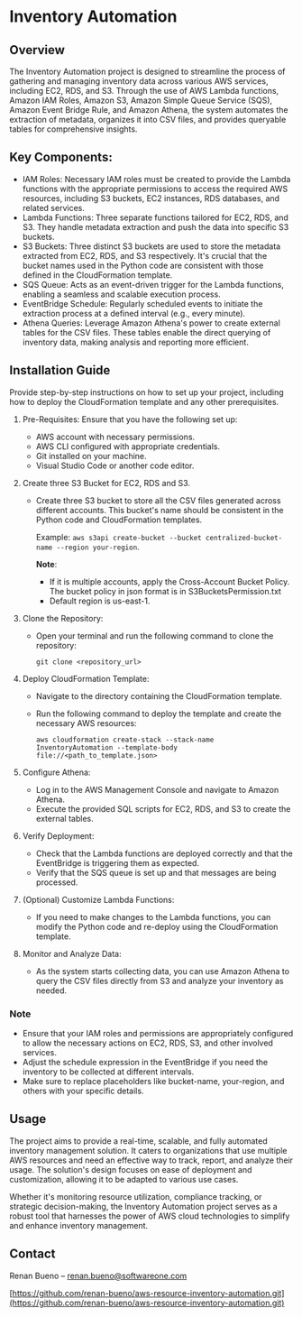 # Inventory Automation

## Overview

The Inventory Automation project is designed to streamline the process of gathering and managing inventory data across various AWS services, including EC2, RDS, and S3. Through the use of AWS Lambda functions, Amazon IAM Roles, Amazon S3, Amazon Simple Queue Service (SQS), Amazon Event Bridge Rule, and Amazon Athena, the system automates the extraction of metadata, organizes it into CSV files, and provides queryable tables for comprehensive insights. 

## Key Components:

- IAM Roles: Necessary IAM roles must be created to provide the Lambda functions with the appropriate permissions to access the required AWS resources, including S3 buckets, EC2 instances, RDS databases, and related services.
- Lambda Functions: Three separate functions tailored for EC2, RDS, and S3. They handle metadata extraction and push the data into specific S3 buckets.
- S3 Buckets: Three distinct S3 buckets are used to store the metadata extracted from EC2, RDS, and S3 respectively. It's crucial that the bucket names used in the Python code are consistent with those defined in the CloudFormation template.
- SQS Queue: Acts as an event-driven trigger for the Lambda functions, enabling a seamless and scalable execution process.
- EventBridge Schedule: Regularly scheduled events to initiate the extraction process at a defined interval (e.g., every minute).
- Athena Queries: Leverage Amazon Athena's power to create external tables for the CSV files. These tables enable the direct querying of inventory data, making analysis and reporting more efficient.

## Installation Guide

Provide step-by-step instructions on how to set up your project, including how to deploy the CloudFormation template and any other prerequisites.

1. Pre-Requisites: Ensure that you have the following set up:
   * AWS account with necessary permissions.
   * AWS CLI configured with appropriate credentials.
   * Git installed on your machine.
   * Visual Studio Code or another code editor.
2. Create three S3 Bucket for EC2, RDS and S3.
   * Create three S3 bucket to store all the CSV files generated across different accounts. This bucket's name should be consistent in the Python code and CloudFormation templates.
     
     Example: ```aws s3api create-bucket --bucket centralized-bucket-name --region your-region```.

     **Note**:
     - If it is multiple accounts, apply the Cross-Account Bucket Policy. The bucket policy in json format is in S3BucketsPermission.txt
     - Default region is us-east-1.
2. Clone the Repository:
   * Open your terminal and run the following command to clone the repository:
  
      ```git clone <repository_url>```
      
3. Deploy CloudFormation Template:
   * Navigate to the directory containing the CloudFormation template.
   * Run the following command to deploy the template and create the necessary AWS resources:
  
      ```aws cloudformation create-stack --stack-name InventoryAutomation --template-body file://<path_to_template.json>```
     
4. Configure Athena:
   * Log in to the AWS Management Console and navigate to Amazon Athena.
   * Execute the provided SQL scripts for EC2, RDS, and S3 to create the external tables.
5. Verify Deployment:
   * Check that the Lambda functions are deployed correctly and that the EventBridge is triggering them as expected.
   * Verify that the SQS queue is set up and that messages are being processed.
6. (Optional) Customize Lambda Functions:
   * If you need to make changes to the Lambda functions, you can modify the Python code and re-deploy using the CloudFormation template.
7. Monitor and Analyze Data:
   * As the system starts collecting data, you can use Amazon Athena to query the CSV files directly from S3 and analyze your inventory as needed.
  
### Note

* Ensure that your IAM roles and permissions are appropriately configured to allow the necessary actions on EC2, RDS, S3, and other involved services.
* Adjust the schedule expression in the EventBridge if you need the inventory to be collected at different intervals.
* Make sure to replace placeholders like bucket-name, your-region, and others with your specific details.

## Usage

The project aims to provide a real-time, scalable, and fully automated inventory management solution. It caters to organizations that use multiple AWS resources and need an effective way to track, report, and analyze their usage. The solution's design focuses on ease of deployment and customization, allowing it to be adapted to various use cases.

Whether it's monitoring resource utilization, compliance tracking, or strategic decision-making, the Inventory Automation project serves as a robust tool that harnesses the power of AWS cloud technologies to simplify and enhance inventory management.

## Contact

Renan Bueno – [renan.bueno@softwareone.com](mailto:renan.bueno@softwareone.com)

[https://github.com/renan-bueno/aws-resource-inventory-automation.git](https://github.com/renan-bueno/aws-resource-inventory-automation.git)
